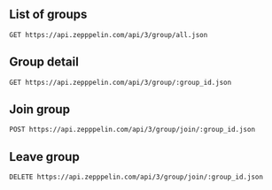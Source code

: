 ## List of groups

```
GET https://api.zepppelin.com/api/3/group/all.json
```

## Group detail

```
GET https://api.zepppelin.com/api/3/group/:group_id.json
```

## Join group

```
POST https://api.zepppelin.com/api/3/group/join/:group_id.json
```

## Leave group

```
DELETE https://api.zepppelin.com/api/3/group/join/:group_id.json
```
